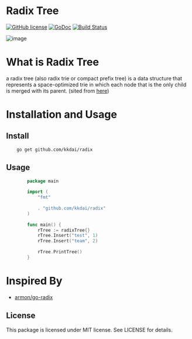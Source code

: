 Radix Tree
==============

[![GitHub license](https://img.shields.io/badge/license-MIT-blue.svg)](https://raw.githubusercontent.com/kkdai/radix/master/LICENSE)  [![GoDoc](https://godoc.org/github.com/kkdai/pubsub?status.svg)](https://godoc.org/github.com/kkdai/radix)  [![Build Status](https://travis-ci.org/kkdai/radix.svg?branch=master)](https://travis-ci.org/kkdai/radix)


![image](https://upload.wikimedia.org/wikipedia/commons/thumb/a/ae/Patricia_trie.svg/400px-Patricia_trie.svg.png)

What is Radix Tree
=============
a radix tree (also radix trie or compact prefix tree) is a data structure that represents a space-optimized trie in which each node that is the only child is merged with its parent.   (sited from [here](https://en.wikipedia.org/wiki/Radix_tree))


Installation and Usage
=============


Install
---------------
        go get github.com/kkdai/radix


Usage
---------------

```go
        package main
        
        import (
        	"fmt"
        
        	. "github.com/kkdai/radix"
        )
        
        func main() {
        	rTree := radixTree{}
        	rTree.Insert("test", 1)
        	rTree.Insert("team", 2)
        
            rTree.PrintTree()
        }
```

Inspired By
=============


- [armon/go-radix](https://github.com/tuxychandru/pubsub)


License
---------------

This package is licensed under MIT license. See LICENSE for details.
